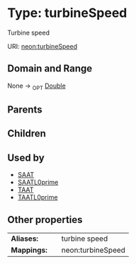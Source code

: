 
# Type: turbineSpeed


Turbine speed

URI: [neon:turbineSpeed](https://data.neonscience.org/turbineSpeed)


## Domain and Range

None ->  <sub>OPT</sub> [Double](types/Double.md)

## Parents


## Children


## Used by

 * [SAAT](SAAT.md)
 * [SAATL0prime](SAATL0prime.md)
 * [TAAT](TAAT.md)
 * [TAATL0prime](TAATL0prime.md)

## Other properties

|  |  |  |
| --- | --- | --- |
| **Aliases:** | | turbine speed |
| **Mappings:** | | neon:turbineSpeed |

